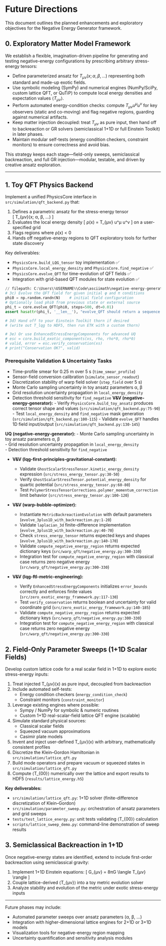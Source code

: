 # Future Directions

This document outlines the planned enhancements and exploratory objectives for the Negative Energy Generator framework.

## 0. Exploratory Matter Model Framework

We establish a flexible, imagination-driven pipeline for generating and testing negative-energy configurations by prescribing arbitrary stress-energy tensors:

- Define parameterized ansatz for $T_{μν}(x; α, β, …)$ representing both standard and made-up exotic fields.
- Use symbolic modeling (SymPy) and numerical engines (NumPy/SciPy, custom lattice QFT, or QuTiP) to compute local energy densities and expectation values $⟨T_{μν}⟩$.
- Perform automated energy-condition checks: compute $T_{μν}u^μu^ν$ for key observers (static and co-moving) and flag negative regions, guarding against numerical artifacts.
- Keep matter injection decoupled: treat $T_{μν}$ as pure input, then hand off to backreaction or GR solvers (semiclassical 1+1D or full Einstein Toolkit) in later phases.
- Maintain modular self-tests (energy condition checkers, constraint monitors) to ensure correctness and avoid bias.

This strategy keeps each stage—field-only sweeps, semiclassical backreaction, and full GR injection—modular, testable, and driven by creative ansatz exploration.

---

## 1. Toy QFT Physics Backend

Implement a unified PhysicsCore interface in `src/simulation/qft_backend.py` that:

1. Defines a parametric ansatz for the stress-energy tensor  
   \[ T_{μν}(x; α, β, …) \]
2. Evaluates the local energy density
   \[ ρ(x) = T_{μν} u^μ u^ν \]
   on a user-specified grid
3. Flags regions where ρ(x) < 0
4. Hands off negative-energy regions to QFT exploratory tools for further state discovery

Key deliverables:
- `PhysicsCore.build_LQG_tensor` toy implementation ✅
- `PhysicsCore.local_energy_density` and `PhysicsCore.find_negative` ✅
- `PhysicsCore.evolve_QFT` for time-evolution of QFT fields ✅
- Integration with grid-based QFT modules for state evolution ✅

```python
// filepath: C:\Users\%USERNAME%\Code\asciimath\negative-energy-generator\src\simulation\qft_backend.py#L163-L173
# 3c) Evolve the QFT field for given initial φ and π conditions
phi0 = np.random.randn(N)    # initial field configuration
# Optionally load phi0 from previous state or external source
phi_t = core.evolve_QFT(phi0, steps=500, dt=0.01)
assert hasattr(phi_t, '__len__'), "evolve_QFT should return a sequence of field states"

# 3d) Hand off to your Einstein Toolkit thorn if desired
# (write out T_lqg to HDF5, then run ETK with a custom thorn)

# 3e) Or use EnhancedStressEnergyComponents for advanced UQ
# esc = core.build_exotic_components(xs, rho, rho*0, rho*0)
# valid, error = esc.verify_conservation(xs)
# print("Conservation OK?", valid)
```

### Prerequisite Validation & Uncertainty Tasks

   - Time-profile smear for 0.25 m over 5 s (`time_smear_profile`)  
   - Sensor-field conversion calibration (`simulate_sensor_readout`)  
   - Discretization stability of warp field solver (`step_field` over 5 s)  
   - Monte Carlo sampling uncertainty in toy ansatz parameters α, β  
   - Grid resolution uncertainty propagation in `local_energy_density`  
   - Detection threshold sensitivity for `find_negative`
 **V&V (negative-energy-generator):**
    - Verify `PhysicsCore.build_toy_ansatz` produces correct tensor shape and values (`src/simulation/qft_backend.py:75-90`)
    - Test `local_energy_density` and `find_negative` mask generation (`src/simulation/qft_backend.py:100-115`)
    - Validate `evolve_QFT` handles 1D field input/output (`src/simulation/qft_backend.py:130-145`)
 
 **UQ (negative-energy-generator):**
    - Monte Carlo sampling uncertainty in toy ansatz parameters α, β  
    - Grid resolution uncertainty propagation in `local_energy_density`  
    - Detection threshold sensitivity for `find_negative`

<!-- Additional prerequisite tasks from related modules -->
- **V&V (lqg-first-principles-gravitational-constant):**
   - Validate `GhostScalarStressTensor.kinetic_energy_density` expression (`src/stress_energy_tensor.py:30-50`)
   - Verify `GhostScalarStressTensor.potential_energy_density` for quartic potential (`src/stress_energy_tensor.py:60-80`)
   - Test `PolymerStressTensorCorrections.polymer_momentum_correction` limit behavior (`src/stress_energy_tensor.py:100-120`)

- **V&V (warp-bubble-optimizer):**
   - Instantiate `MetricBackreactionEvolution` with default parameters (`evolve_3plus1D_with_backreaction.py:1-20`)
   - Validate `laplacian_3d` finite-difference implementation (`evolve_3plus1D_with_backreaction.py:40-70`)
   - Check `stress_energy_tensor` returns expected keys and shapes (`evolve_3plus1D_with_backreaction.py:140-170`)
   - Validate `compute_negative_energy_region` returns expected dictionary keys (`src/warp_qft/negative_energy.py:300-330`)
   - Integration test for `compute_negative_energy_region` with classical case returns zero negative energy (`src/warp_qft/negative_energy.py:300-330`)

- **V&V (lqg-ftl-metric-engineering):**
   - Verify `EnhancedStressEnergyComponents` initializes `error_bounds` correctly and enforces finite values (`src/zero_exotic_energy_framework.py:117-130`)
   - Test `verify_conservation` returns boolean and uncertainty for valid coordinate grid (`src/zero_exotic_energy_framework.py:140-185`)
   - Validate `compute_negative_energy_region` returns expected dictionary keys (`src/warp_qft/negative_energy.py:300-330`)
   - Integration test for `compute_negative_energy_region` with classical case returns zero negative energy (`src/warp_qft/negative_energy.py:300-330`)

## 2. Field-Only Parameter Sweeps (1+1D Scalar Fields)

Develop custom lattice code for a real scalar field in 1+1D to explore exotic stress-energy inputs:

1. Treat injected T_{μν}(x) as pure input, decoupled from backreaction  
2. Include automated self-tests:  
   - Energy condition checkers (`energy_condition_check`)  
   - Constraint monitors (`constraint_monitor`)  
3. Leverage existing engines where possible:  
   - Sympy / NumPy for symbolic & numeric routines   
   - Custom 1+1D real-scalar-field lattice QFT engine (scalable)  
4. Simulate standard physical sources:  
   - Classical scalar fields    
   - Squeezed vacuum approximations    
   - Casimir plate models  
5. Invent and inject user-defined T_{μν}(x) with arbitrary, mathematically consistent profiles  
6. Discretize the Klein–Gordon Hamiltonian in `src/simulation/lattice_qft.py`  
7. Build mode operators and prepare vacuum or squeezed states in `src/simulation/lattice_qft.py`  
8. Compute ⟨T_{00}⟩ numerically over the lattice and export results to HDF5 (`results/lattice_energy.h5`)

**Key deliverables:**
- `src/simulation/lattice_qft.py`: 1+1D solver (finite-difference discretization of Klein–Gordon)
- `src/simulation/parameter_sweep.py`: orchestration of ansatz parameters and grid sweeps
- `tests/test_lattice_energy.py`: unit tests validating ⟨T_{00}⟩ calculation
- `scripts/lattice_sweep_demo.py`: command-line demonstration of sweep results

## 3. Semiclassical Backreaction in 1+1D

Once negative-energy states are identified, extend to include first-order backreaction using semiclassical gravity:

1. Implement 1+1D Einstein equations:
   \[ G_{μν} = 8πG \langle T_{μν} \rangle \]
2. Couple lattice-derived ⟨T_{μν}⟩ into a toy metric evolution solver
3. Analyze stability and evolution of the metric under exotic stress-energy inputs

---

Future phases may include:
- Automated parameter sweeps over ansatz parameters (α, β, …)  
- Integration with higher-dimensional lattice engines for 2+1D or 3+1D models  
- Visualization tools for negative-energy region mapping  
- Uncertainty quantification and sensitivity analysis modules
